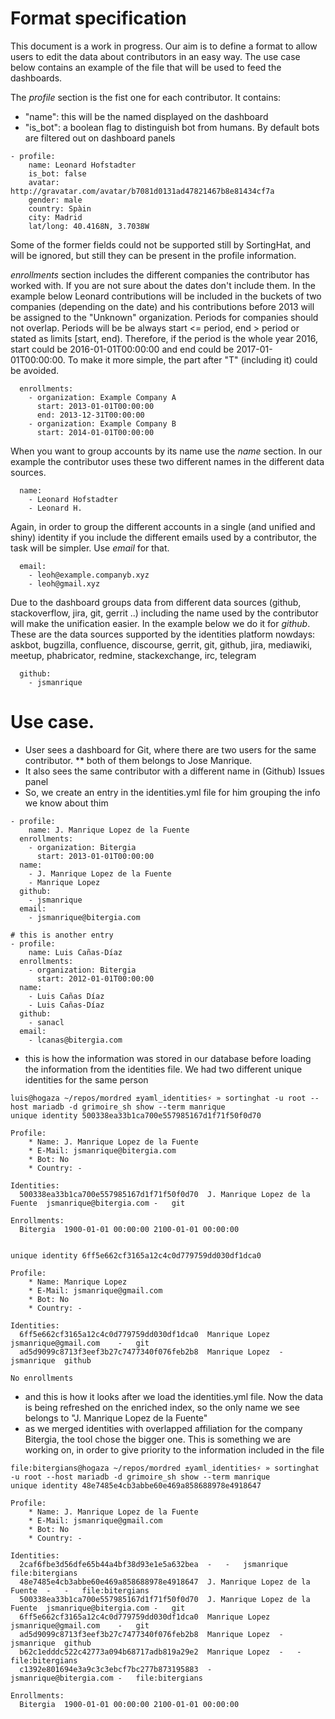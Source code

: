 # Format specification

This document is a work in progress. Our aim is to define a format to allow users to edit the data about contributors in an easy way. The use case below contains an example of the file that will be used to feed the dashboards.

The *profile* section is the fist one for each contributor. It contains:
* "name": this will be the named displayed on the dashboard
* "is_bot": a boolean flag to distinguish bot from humans. By default bots are filtered out on dashboard panels
```
- profile:
    name: Leonard Hofstadter
    is_bot: false
    avatar: http://gravatar.com/avatar/b7081d0131ad47821467b8e81434cf7a
    gender: male
    country: Spàin
    city: Madrid
    lat/long: 40.4168N, 3.7038W
```

Some of the former fields could not be supported still by SortingHat, and will be ignored, but still they can be present in the profile information.

*enrollments* section includes the different companies the contributor has worked with. If you are not sure about the dates don't include them. In the example below Leonard contributions will be included in the buckets of two companies (depending on the date) and his contributions before 2013 will be assigned to the "Unknown" organization. Periods for companies should not overlap. Periods will be be always start <= period, end > period or stated as limits [start, end). Therefore, if the period is the whole year 2016, start could be 2016-01-01T00:00:00 and end could be 2017-01-01T00:00:00. To make it more simple, the part after "T" (including it) could be avoided.

```
  enrollments:
    - organization: Example Company A
      start: 2013-01-01T00:00:00
      end: 2013-12-31T00:00:00
    - organization: Example Company B
      start: 2014-01-01T00:00:00
```

When you want to group accounts by its name use the *name* section. In our example the contributor uses these two different names in the different data sources.
```
  name:
    - Leonard Hofstadter
    - Leonard H.
```

Again, in order to group the different accounts in a single (and unified and shiny) identity if you include the different emails used by a contributor, the task will be simpler. Use *email* for that.
```
  email:
    - leoh@example.companyb.xyz
    - leoh@gmail.xyz
```

Due to the dashboard groups data from different data sources (github, stackoverflow, jira, git, gerrit ..) including the name used by the contributor will make the unification easier. In the example below we do it for *github*. These are the data sources supported by the identities platform nowdays: askbot, bugzilla, confluence, discourse, gerrit, git, github, jira, mediawiki, meetup, phabricator, redmine, stackexchange, irc, telegram

```
  github:
    - jsmanrique
```



# Use case.


* User sees a dashboard for Git, where there are two users for the same contributor.
** both of them belongs to Jose Manrique.
* It also sees the same contributor with a different name in (Github) Issues panel
* So, we create an entry in the identities.yml file for him grouping the info we know about thim

```
- profile:
    name: J. Manrique Lopez de la Fuente
  enrollments:
    - organization: Bitergia
      start: 2013-01-01T00:00:00
  name:
    - J. Manrique Lopez de la Fuente
    - Manrique Lopez
  github:
    - jsmanrique
  email:
    - jsmanrique@bitergia.com

# this is another entry
- profile:
    name: Luis Cañas-Díaz
  enrollments:
    - organization: Bitergia
      start: 2012-01-01T00:00:00
  name:
    - Luis Cañas Díaz
    - Luis Cañas-Díaz
  github:
    - sanacl
  email:
    - lcanas@bitergia.com
```

* this is how the information was stored in our database before loading the information from the identities file. We had two different unique identities for the same person

```
luis@hogaza ~/repos/mordred ±yaml_identities⚡ » sortinghat -u root --host mariadb -d grimoire_sh show --term manrique
unique identity 500338ea33b1ca700e557985167d1f71f50f0d70

Profile:
    * Name: J. Manrique Lopez de la Fuente
    * E-Mail: jsmanrique@bitergia.com
    * Bot: No
    * Country: -

Identities:
  500338ea33b1ca700e557985167d1f71f50f0d70	J. Manrique Lopez de la Fuente	jsmanrique@bitergia.com	-	git

Enrollments:
  Bitergia	1900-01-01 00:00:00	2100-01-01 00:00:00


unique identity 6ff5e662cf3165a12c4c0d779759dd030df1dca0

Profile:
    * Name: Manrique Lopez
    * E-Mail: jsmanrique@gmail.com
    * Bot: No
    * Country: -

Identities:
  6ff5e662cf3165a12c4c0d779759dd030df1dca0	Manrique Lopez	jsmanrique@gmail.com	-	git
  ad5d9099c8713f3eef3b27c7477340f076feb2b8	Manrique Lopez	-	jsmanrique	github

No enrollments
```
* and this is how it looks after we load the identities.yml file. Now the data is being refreshed on the enriched index, so the only name we see belongs to "J. Manrique Lopez de la Fuente"
* as we merged identities with overlapped affiliation for the company Bitergia, the tool chose the bigger one. This is something we are working on, in order to give priority to the information included in the file

```
file:bitergians@hogaza ~/repos/mordred ±yaml_identities⚡ » sortinghat -u root --host mariadb -d grimoire_sh show --term manrique
unique identity 48e7485e4cb3abbe60e469a858688978e4918647

Profile:
    * Name: J. Manrique Lopez de la Fuente
    * E-Mail: jsmanrique@gmail.com
    * Bot: No
    * Country: -

Identities:
  2caf6fbe3d56dfe65b44a4bf38d93e1e5a632bea	-	-	jsmanrique	file:bitergians
  48e7485e4cb3abbe60e469a858688978e4918647	J. Manrique Lopez de la Fuente	-	-	file:bitergians
  500338ea33b1ca700e557985167d1f71f50f0d70	J. Manrique Lopez de la Fuente	jsmanrique@bitergia.com	-	git
  6ff5e662cf3165a12c4c0d779759dd030df1dca0	Manrique Lopez	jsmanrique@gmail.com	-	git
  ad5d9099c8713f3eef3b27c7477340f076feb2b8	Manrique Lopez	-	jsmanrique	github
  b62c1edddc522c42773a094b68717adb819a29e2	Manrique Lopez	-	-	file:bitergians
  c1392e801694e3a9c3c3ebcf7bc277b873195883	-	jsmanrique@bitergia.com	-	file:bitergians

Enrollments:
  Bitergia	1900-01-01 00:00:00	2100-01-01 00:00:00

```
